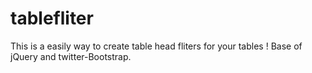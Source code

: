 tablefliter
===========

This is a easily way to create table head fliters for your tables ! Base of jQuery and twitter-Bootstrap.
